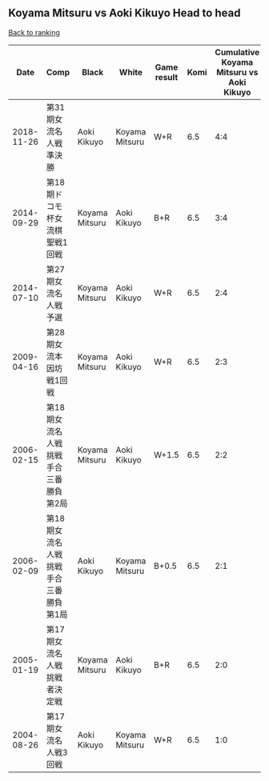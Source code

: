 ## Koyama Mitsuru vs Aoki Kikuyo Head to head

[Back to ranking](../../index.md)




| **Date** | **Comp** | **Black** | **White** | **Game result** | **Komi** | **Cumulative Koyama Mitsuru vs Aoki Kikuyo** | **Koyama Mitsuru streak** | **Aoki Kikuyo streak** | 
| --- | --- | --- | --- | --- | --- | --- | --- | --- |
| 2018-11-26 | 第31期女流名人戦準決勝 | Aoki Kikuyo | Koyama Mitsuru | W+R | 6.5 | 4:4 | 2 | 0 | 
| 2014-09-29 | 第18期ドコモ杯女流棋聖戦1回戦 | Koyama Mitsuru | Aoki Kikuyo | B+R | 6.5 | 3:4 | 1 | 0 | 
| 2014-07-10 | 第27期女流名人戦予選 | Koyama Mitsuru | Aoki Kikuyo | W+R | 6.5 | 2:4 | 0 | 4 | 
| 2009-04-16 | 第28期女流本因坊戦1回戦 | Koyama Mitsuru | Aoki Kikuyo | W+R | 6.5 | 2:3 | 0 | 3 | 
| 2006-02-15 | 第18期女流名人戦挑戦手合三番勝負第2局 | Koyama Mitsuru | Aoki Kikuyo | W+1.5 | 6.5 | 2:2 | 0 | 2 | 
| 2006-02-09 | 第18期女流名人戦挑戦手合三番勝負第1局 | Aoki Kikuyo | Koyama Mitsuru | B+0.5 | 6.5 | 2:1 | 0 | 1 | 
| 2005-01-19 | 第17期女流名人戦挑戦者決定戦 | Koyama Mitsuru | Aoki Kikuyo | B+R | 6.5 | 2:0 | 2 | 0 | 
| 2004-08-26 | 第17期女流名人戦3回戦 | Aoki Kikuyo | Koyama Mitsuru | W+R | 6.5 | 1:0 | 1 | 0 |




